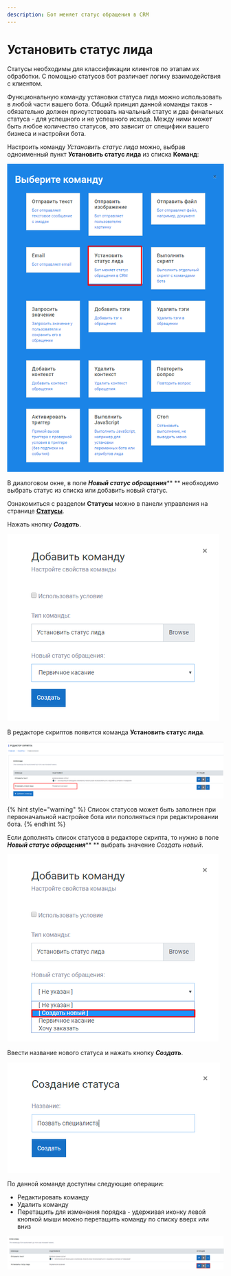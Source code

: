 ```yaml
---
description: Бот меняет статус обращения в CRM
---
```


# Установить статус лида

Статусы необходимы для классификации клиентов по этапам их обработки. С помощью статусов бот различает логику взаимодействия с клиентом.

Функциональную команду установки статуса лида можно использовать в любой части вашего бота.  Общий принцип данной команды таков - обязательно должен присутствовать начальный статус и два финальных статуса - для успешного и не успешного исхода. Между ними может быть любое количество статусов, это зависит от специфики вашего бизнеса и настройки бота.

Настроить команду _Установить статус лида_ можно, выбрав одноименный пункт **Установить статус лида** из списка **Команд**:

![Список команд](<../.gitbook/assets/izobrazhenie (19).png>)

В диалоговом окне, в поле _**Новый статус обращения**_** ** необходимо выбрать статус из списка или добавить новый статус.&#x20;

Ознакомиться с разделом **Статусы** можно в панели управления на странице [**Статусы**](https://metabot.gitbook.io/documentation/panel-upravleniya-botom/statusy).

Нажать кнопку _**Создать**_.

![Настройка свойств команды](<../.gitbook/assets/image (198).png>)

В редакторе скриптов появится команда **Установить статус лида**.

![Команда в редакторе скриптов](<../.gitbook/assets/image (213).png>)

{% hint style="warning" %}
Список статусов может быть заполнен при первоначальной настройке бота или пополняться при редактировании бота.
{% endhint %}

Если дополнять список статусов в редакторе скрипта, то нужно в поле _**Новый статус обращения**_**  **  выбрать значение _Создать новый_.

![Статус не найден в списке](<../.gitbook/assets/image (126).png>)

Ввести название нового статуса и нажать кнопку _**Создать**_.

![Создать новый статус](<../.gitbook/assets/image (202).png>)

По данной команде доступны следующие операции:

* Редактировать команду
* Удалить команду
* Перетащить для изменения порядка - удерживая иконку левой кнопкой мыши можно перетащить команду по списку вверх или вниз

![Операции для команды "Установить статус лида"](<../.gitbook/assets/image (77).png>)
